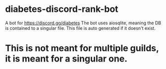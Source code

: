 # diabetes-discord-rank-bot
A bot for https://discord.gg/diabetes
The bot uses aiosqlite, meaning the DB is contained to a singular file. This file is auto generated if it doesn't exist.

# This is not meant for multiple guilds, it is meant for a singular one.
